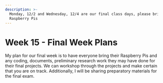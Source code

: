```yaml
---
description: >-
  Monday, 12/2 and Wednesday, 12/4 are our final class days, please bring your
  Raspberry Pis
---
```


# Week 15 - Final Week Plans

My plan for our final week is to have everyone bring their Raspberry Pis and any coding, documents, preliminary research work they may have done for their final projects. We can workshop through the projects and make certain that you are on track. Additionally, I will be sharing preparatory materials for the final exam. 

